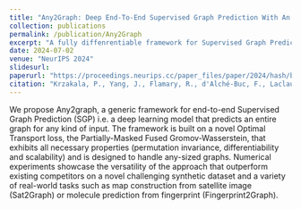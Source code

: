 ```yaml
---
title: "Any2Graph: Deep End-To-End Supervised Graph Prediction With An Optimal Transport Loss"
collection: publications
permalink: /publication/Any2Graph
excerpt: "A fully diffenrentiable framework for Supervised Graph Prediction"
date: 2024-07-02
venue: "NeurIPS 2024"
slidesurl: 
paperurl: "https://proceedings.neurips.cc/paper_files/paper/2024/hash/b81a352c156ca123c30c740f147a4496-Abstract-Conference.html"
citation: "Krzakala, P., Yang, J., Flamary, R., d'Alché-Buc, F., Laclau, C., & Labeau, M. (2024). Any2Graph: Deep End-To-End Supervised Graph Prediction With An Optimal Transport Loss. Advances in Neural Information Processing Systems, 37, 101552-101588."
---
```


We propose Any2graph, a generic framework for end-to-end Supervised Graph Prediction (SGP) i.e. a deep learning model that predicts an entire graph for any kind of input. The framework is built on a novel Optimal Transport loss, the Partially-Masked Fused Gromov-Wasserstein, that exhibits all necessary properties (permutation invariance, differentiability and scalability) and is designed to handle any-sized graphs. Numerical experiments showcase the versatility of the approach that outperform existing competitors on a novel challenging synthetic dataset and a variety of real-world tasks such as map construction from satellite image (Sat2Graph) or molecule prediction from fingerprint (Fingerprint2Graph).